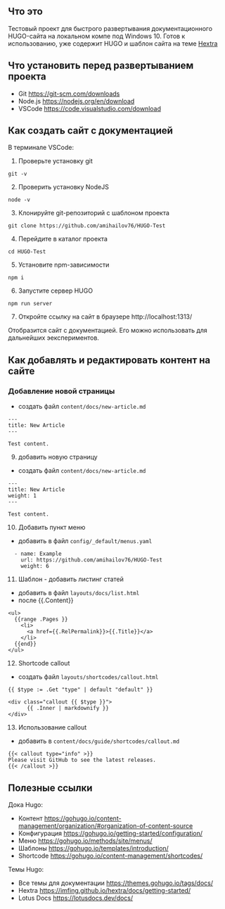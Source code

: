 ## Что это 
Тестовый проект для быстрого развертывания документационного HUGO-сайта на локальном компе под Windows 10.
Готов к использованию, уже содержит HUGO и шаблон сайта на теме [Hextra](http://localhost:1313/docs/#what-is-hextra)


## Что установить перед развертыванием проекта

- Git https://git-scm.com/downloads
- Node.js https://nodejs.org/en/download
- VSCode https://code.visualstudio.com/download

## Как создать сайт с документацией
В терминале VSCode:

1. Проверьте установку git
```
git -v
```

2. Проверить установку NodeJS
```
node -v
```

3. Клонируйте git-репозиторий с шаблоном проекта
```
git clone https://github.com/amihailov76/HUGO-Test
```

4. Перейдите в каталог проекта
```
cd HUGO-Test
```

5. Установите npm-зависимости
```
npm i
```

6. Запустите сервер HUGO
```
npm run server
```

7. Откройте ссылку на сайт в браузере
http://localhost:1313/

Отобразится сайт с документацией. Его можно использовать для дальнейших эекспериментов.

## Как добавлять и редактировать контент на сайте

### Добавление новой страницы
- создать файл `content/docs/new-article.md`
```
---
title: New Article
---

Test content.
```

9. добавить новую страницу
- создать файл `content/docs/new-article.md`
```
---
title: New Article
weight: 1
---

Test content.
```

10. Добавить пункт меню
- добавить в файл `config/_default/menus.yaml`
```
  - name: Example
    url: https://github.com/amihailov76/HUGO-Test
    weight: 6
```

11. Шаблон - добавить листинг статей
- добавить в файл `layouts/docs/list.html`
- после {{.Content}}

```
<ul>
  {{range .Pages }}
    <li>
      <a href={{.RelPermalink}}>{{.Title}}</a>
    </li>
  {{end}}
</ul>
```

12. Shortcode callout
- создать файл `layouts/shortcodes/callout.html`

```
{{ $type := .Get "type" | default "default" }}

<div class="callout {{ $type }}">
      {{ .Inner | markdownify }}
</div>
```

13. Использование callout
- добавить в `content/docs/guide/shortcodes/callout.md`

```
{{< callout type="info" >}}
Please visit GitHub to see the latest releases.
{{< /callout >}}
```

## Полезные ссылки

Дока Hugo:
- Контент https://gohugo.io/content-management/organization/#organization-of-content-source
- Конфигурация https://gohugo.io/getting-started/configuration/
- Меню https://gohugo.io/methods/site/menus/
- Шаблоны https://gohugo.io/templates/introduction/
- Shortcode https://gohugo.io/content-management/shortcodes/

Темы Hugo:
- Все темы для документации https://themes.gohugo.io/tags/docs/
- Hextra https://imfing.github.io/hextra/docs/getting-started/
- Lotus Docs https://lotusdocs.dev/docs/
